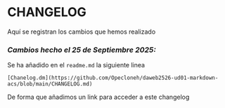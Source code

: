 # CHANGELOG

Aquí se registran los cambios que hemos realizado


### *Cambios hecho el 25 de Septiembre 2025:*

Se ha añadido en el `readme.md` la siguiente linea

`[Chanelog.dm](https://github.com/Opecloneh/daweb2526-ud01-markdown-acs/blob/main/CHANGELOG.md)`

De forma que añadimos un link para acceder a este changelog




